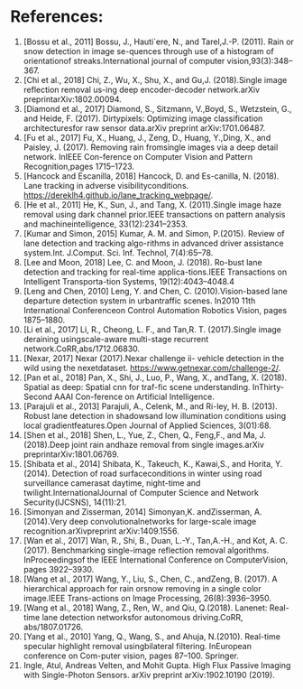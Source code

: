 # References:
1. [Bossu et al., 2011]  Bossu,  J.,  Hauti`ere,  N.,  and  Tarel,J.-P.  (2011).    Rain  or  snow  detection  in  image  se-quences  through  use  of  a  histogram  of  orientationof streaks.International journal of computer vision,93(3):348–367.
2. [Chi et al., 2018]  Chi,  Z.,  Wu,  X.,  Shu,  X.,  and  Gu,J.  (2018).Single  image  reflection  removal  us-ing  deep  encoder-decoder  network.arXiv  preprintarXiv:1802.00094.
3. [Diamond et al., 2017]  Diamond,    S.,    Sitzmann,    V.,Boyd, S., Wetzstein, G., and Heide, F. (2017).  Dirtypixels:  Optimizing image classification architecturesfor raw sensor data.arXiv preprint arXiv:1701.06487.
4. [Fu et al., 2017]  Fu, X., Huang, J., Zeng, D., Huang, Y.,Ding, X., and Paisley, J. (2017).  Removing rain fromsingle images via a deep detail network. InIEEE Con-ference on Computer Vision and Pattern Recognition,pages 1715–1723.
5. [Hancock and Escanilla, 2018]  Hancock,   D.   and   Es-canilla, N. (2018).  Lane tracking in adverse visibilityconditions. https://dereklh4.github.io/lane_tracking_webpage/.
6. [He et al., 2011]  He,  K.,  Sun,  J.,  and Tang,  X. (2011).Single image haze removal using dark channel prior.IEEE  transactions  on  pattern  analysis  and  machineintelligence, 33(12):2341–2353.
7. [Kumar and Simon, 2015]  Kumar, A. M. and Simon, P.(2015).  Review of lane detection and tracking algo-rithms in advanced driver assistance system.Int. J.Comput. Sci. Inf. Technol, 7(4):65–78.
8. [Lee and Moon, 2018]  Lee, C. and Moon, J. (2018). Ro-bust lane detection and tracking for real-time applica-tions.IEEE Transactions on Intelligent Transporta-tion Systems, 19(12):4043–4048.4
9. [Leng and Chen, 2010]  Leng,  Y.  and  Chen,  C.  (2010).Vision-based lane departure detection system in urbantraffic scenes.  In2010 11th International Conferenceon Control Automation Robotics Vision, pages 1875–1880.
10. [Li et al., 2017]  Li,    R.,    Cheong,    L.   F.,    and   Tan,R.   T.   (2017).Single   image   deraining   usingscale-aware  multi-stage  recurrent  network.CoRR,abs/1712.06830.
11. [Nexar, 2017]  Nexar   (2017).Nexar   challenge   ii-   vehicle   detection   in   the   wild   using   the   nexetdataset. https://www.getnexar.com/challenge-2/.
12. [Pan et al., 2018]  Pan, X., Shi, J., Luo, P., Wang, X., andTang, X. (2018). Spatial as deep: Spatial cnn for traf-fic scene understanding. InThirty-Second AAAI Con-ference on Artificial Intelligence.
13. [Parajuli et al., 2013]  Parajuli,  A.,  Celenk,  M.,  and Ri-ley, H. B. (2013).  Robust lane detection in shadowsand low illumination conditions using local gradientfeatures.Open Journal of Applied Sciences, 3(01):68.
14. [Shen et al., 2018]  Shen,  L.,  Yue,  Z.,  Chen,  Q.,  Feng,F.,   and   Ma,   J.   (2018).Deep   joint   rain   andhaze  removal  from  single  images.arXiv  preprintarXiv:1801.06769.
15. [Shibata et al., 2014]  Shibata,  K.,  Takeuch,  K.,  Kawai,S., and Horita, Y. (2014).  Detection of road surfaceconditions in winter using road surveillance camerasat  daytime,  night-time  and  twilight.InternationalJournal  of  Computer  Science  and  Network  Security(IJCSNS), 14(11):21.
16. [Simonyan and Zisserman, 2014]  Simonyan,K.    andZisserman,   A.  (2014).Very  deep  convolutionalnetworks  for  large-scale  image  recognition.arXivpreprint arXiv:1409.1556.
17. [Wan et al., 2017]  Wan,  R.,  Shi,  B.,  Duan,  L.-Y.,  Tan,A.-H., and Kot, A. C. (2017).  Benchmarking single-image reflection removal algorithms.  InProceedingsof  the  IEEE  International  Conference  on  ComputerVision, pages 3922–3930.
18. [Wang et al., 2017]  Wang,  Y.,  Liu,  S.,  Chen,  C.,  andZeng, B. (2017).  A hierarchical approach for rain orsnow removing in a single color image.IEEE Trans-actions on Image Processing, 26(8):3936–3950.
19. [Wang et al., 2018]  Wang,  Z.,  Ren,  W.,  and  Qiu,  Q.(2018).  Lanenet:  Real-time lane detection networksfor autonomous driving.CoRR, abs/1807.01726.
20. [Yang et al., 2010]  Yang,  Q.,  Wang,  S.,  and Ahuja,  N.(2010).   Real-time specular highlight removal usingbilateral filtering.   InEuropean conference on Com-puter vision, pages 87–100. Springer.
21. Ingle, Atul, Andreas Velten, and Mohit Gupta. High Flux Passive Imaging with Single-Photon Sensors. arXiv preprint arXiv:1902.10190 (2019).